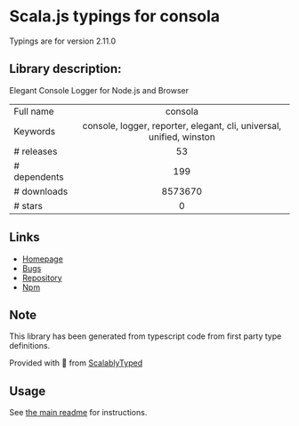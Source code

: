 
# Scala.js typings for consola

Typings are for version 2.11.0

## Library description:
Elegant Console Logger for Node.js and Browser

|                    |                 |
| ------------------ | :-------------: |
| Full name          | consola |
| Keywords           | console, logger, reporter, elegant, cli, universal, unified, winston |
| # releases         | 53 |
| # dependents       | 199 |
| # downloads        | 8573670 |
| # stars            | 0 |

## Links
- [Homepage](https://github.com/nuxt/consola#readme)
- [Bugs](https://github.com/nuxt/consola/issues)
- [Repository](https://github.com/nuxt/consola)
- [Npm](https://www.npmjs.com/package/consola)
    


## Note
This library has been generated from typescript code from first party type definitions.

Provided with :purple_heart: from [ScalablyTyped](https://github.com/oyvindberg/ScalablyTyped)

## Usage
See [the main readme](../../readme.md) for instructions.


